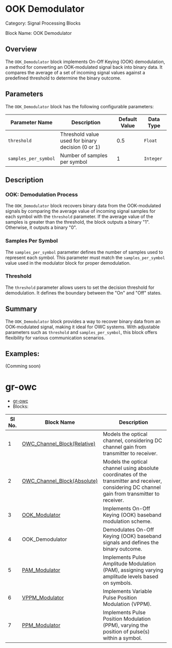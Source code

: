 # OOK Demodulator
Category: Signal Processing Blocks

Block Name: OOK Demodulator

## Overview
The `OOK_Demodulator` block implements On-Off Keying (OOK) demodulation, a method for converting an OOK-modulated signal back into binary data. It compares the average of a set of incoming signal values against a predefined threshold to determine the binary outcome.

## Parameters

The `OOK_Demodulator` block has the following configurable parameters:

| Parameter Name        | Description                                             | Default Value   | Data Type   |
|-----------------------|---------------------------------------------------------|-----------------|-------------|
| `threshold`           | Threshold value used for binary decision (0 or 1)       | 0.5             | `Float`     |
| `samples_per_symbol`  | Number of samples per symbol                            | 1               | `Integer`   |

## Description
### OOK: Demodulation Process
The `OOK_Demodulator` block recovers binary data from the OOK-modulated signals by comparing the average value of incoming signal samples for each symbol with the `threshold` parameter. If the average value of the samples is greater than the threshold, the block outputs a binary "1". Otherwise, it outputs a binary "0".

### Samples Per Symbol
The `samples_per_symbol` parameter defines the number of samples used to represent each symbol. This parameter must match the `samples_per_symbol` value used in the modulator block for proper demodulation.

### Threshold
The `threshold` parameter allows users to set the decision threshold for demodulation. It defines the boundary between the "On" and "Off" states.

## Summary
The `OOK_Demodulator` block provides a way to recover binary data from an OOK-modulated signal, making it ideal for OWC systems. With adjustable parameters such as `threshold` and `samples_per_symbol`, this block offers flexibility for various communication scenarios.

## Examples:
(Comming soon)

# gr-owc
* [gr-owc](https://github.com/UCaNLabUMB/gr-owc/tree/main)
*  Blocks:
  
| Sl No. | Block Name                    | Description                                                                                               |
|--------|--------------------------------|-----------------------------------------------------------------------------------------------------------|
| 1      | [OWC_Channel_Block(Relative)](https://github.com/UCaNLabUMB/gr-owc/blob/main/docs/gr-owc%3A%20Documentation/Blocks/OWC_Channel_Model(Relative).md)   | Models the optical channel, considering DC channel gain from transmitter to receiver.                     |
| 2      | [OWC_Channel_Block(Absolute)](https://github.com/UCaNLabUMB/gr-owc/blob/main/docs/gr-owc%3A%20Documentation/Blocks/OWC_Channel_Block(Absolute).md)    | Models the optical channel using absolute coordinates of the transmitter and receiver, considering DC channel gain from transmitter to receiver. |
| 3      | [OOK_Modulator](https://github.com/UCaNLabUMB/gr-owc/blob/main/docs/gr-owc%3A%20Documentation/Blocks/OOK_Modulator.md)                  | Implements On-Off Keying (OOK) baseband modulation scheme.                                                |
| 4      | OOK_Demodulator               | Demodulates On-Off Keying (OOK) baseband signals and defines the binary outcome.                          |
| 5      | [PAM_Modulator](https://github.com/UCaNLabUMB/gr-owc/blob/main/docs/gr-owc%3A%20Documentation/Blocks/PAM_Modulator.md)                | Implements Pulse Amplitude Modulation (PAM), assigning varying amplitude levels based on symbols.           |
| 6      | [VPPM_Modulator](https://github.com/UCaNLabUMB/gr-owc/blob/main/docs/gr-owc%3A%20Documentation/Blocks/VPPM_Modulator.md)                | Implements Variable Pulse Position Modulation (VPPM).                          |
| 7      | [PPM_Modulator](https://github.com/UCaNLabUMB/gr-owc/blob/main/docs/gr-owc%3A%20Documentation/Blocks/PPM_Modulator.md)                | Implements Pulse Position Modulation (PPM), varying the position of pulse(s) within a symbol.                          |
